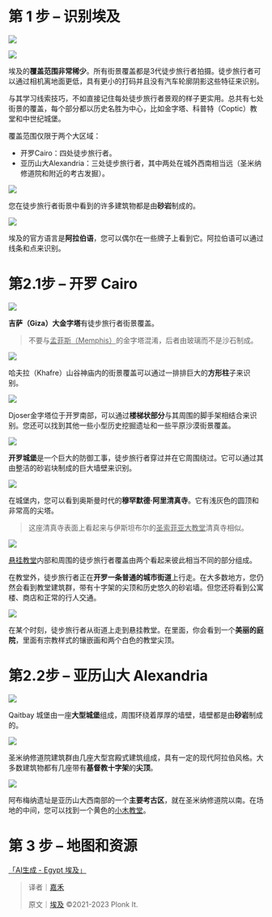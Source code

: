 # 第 1 步 – 识别埃及
![](https://cdn.nlark.com/yuque/0/2023/png/35193536/1688725406279-75cea54f-04c8-47cb-b086-bc738f73291d.png)

![](https://cdn.nlark.com/yuque/0/2023/png/35193536/1688725406644-797cdba9-3211-4053-89b0-1079fd46a74f.png)

埃及的**覆盖范围非常稀少**。所有街景覆盖都是3代徒步旅行者拍摄。徒步旅行者可以通过相机离地面更低，具有更小的打码并且没有汽车轮廓阴影这些特征来识别。

与其学习线索技巧，不如直接记住每处徒步旅行者景观的样子更实用。总共有七处街景的覆盖，每个部分都以历史名胜为中心，比如金字塔、科普特（Coptic）教堂和中世纪城堡。

覆盖范围仅限于两个大区域：

+ 开罗Cairo：四处徒步旅行者。
+ 亚历山大Alexandria：三处徒步旅行者，其中两处在城外西南相当远（圣米纳修道院和附近的考古发掘）。

![](https://cdn.nlark.com/yuque/0/2023/png/35193536/1688725407446-f0628442-130d-47b8-8131-3c99ea41605d.png)

您在徒步旅行者街景中看到的许多建筑物都是由**砂岩**制成的。

![](https://cdn.nlark.com/yuque/0/2023/png/35193536/1688725408365-3fe683a7-ca9f-4b1f-ba14-7791331ceaa7.png)

埃及的官方语言是**阿拉伯语**，您可以偶尔在一些牌子上看到它。阿拉伯语可以通过线条和点来识别。

# 第2.1步 – 开罗 Cairo
![](https://cdn.nlark.com/yuque/0/2023/png/35193536/1688725409158-7e5bca7b-468b-44bb-a6b4-2e3c2af33e8f.png)

**吉萨（****Giza****）大金字塔**有徒步旅行者街景覆盖。

> 不要与<u>孟菲斯（Memphis）</u>的金字塔混淆，后者由玻璃而不是沙石制成。
>

![](https://cdn.nlark.com/yuque/0/2023/png/35193536/1688725410018-0f87dcb4-d204-456f-8919-a6c618becb8e.png)

哈夫拉（Khafre）山谷神庙内的街景覆盖可以通过一排排巨大的**方形柱**子来识别。

![](https://cdn.nlark.com/yuque/0/2023/png/35193536/1688725410872-214b9ce4-6cbc-41ee-bbb8-7c7814fd475e.png)

Djoser金字塔位于开罗南部，可以通过**楼梯状部分**与其周围的脚手架相结合来识别。您还可以找到其他一些小型历史挖掘遗址和一些平原沙漠街景覆盖。

![](https://cdn.nlark.com/yuque/0/2023/png/35193536/1688725411884-46bd8df0-1369-4bd6-93ed-755eca86d5b0.png)

**开罗城堡**是一个巨大的防御工事，徒步旅行者穿过并在它周围绕过。它可以通过其由整洁的砂岩块制成的巨大墙壁来识别。

![](https://cdn.nlark.com/yuque/0/2023/png/35193536/1688725413203-6beb60d8-3839-42f1-9948-158ffbeba30a.png)

在城堡内，您可以看到奥斯曼时代的**穆罕默德·阿里清真寺**。它有浅灰色的圆顶和非常高的尖塔。

> 这座清真寺表面上看起来与伊斯坦布尔的<u>圣索菲亚大教堂</u>清真寺相似。
>

![](https://cdn.nlark.com/yuque/0/2023/png/35193536/1688725414064-3a5d1003-8106-4b76-9b57-d8fa546a5927.png)

<u>悬挂教堂</u>内部和周围的徒步旅行者覆盖由两个看起来彼此相当不同的部分组成。

在教堂外，徒步旅行者正在**开罗一条普通的城市街道**上行走。在大多数地方，您仍然会看到教堂建筑群，带有十字架的尖顶和历史悠久的砂岩墙。但您还将看到公寓楼、商店和正常的行人交通。

![](https://cdn.nlark.com/yuque/0/2023/png/35193536/1688725414916-a6ebd2fe-8752-4b2e-a490-662f0cf46130.png)

在某个时刻，徒步旅行者从街道上走到悬挂教堂。在里面，你会看到一个**美丽的庭院**，里面有宗教样式的镶嵌画和两个白色的教堂尖顶。

# 第2.2步 – 亚历山大 Alexandria
![](https://cdn.nlark.com/yuque/0/2023/png/35193536/1688725415817-bc42c89b-b9bc-48db-877f-1e19dbcc5d4d.png)

Qaitbay 城堡由一座**大型城堡**组成，周围环绕着厚厚的墙壁，墙壁都是由**砂岩**制成的。

![](https://cdn.nlark.com/yuque/0/2023/png/35193536/1688725416747-df815293-bf03-4c85-93bb-2bcd62d4cd3b.png)

圣米纳修道院建筑群由几座大型宫殿式建筑组成，具有一定的现代阿拉伯风格。大多数建筑物都有几座带有**基督教十字架**的**尖顶**。

![](https://cdn.nlark.com/yuque/0/2023/png/35193536/1688725417732-ae4822e3-7182-4707-82d2-076a3a3b2226.png)

阿布梅纳遗址是亚历山大西南部的一个**主要考古区**，就在圣米纳修道院以南。在场地的中间，您可以找到一个黄色的<u>小木教堂</u>。

# 第 3 步 – 地图和资源
[「AI生成 - Egypt 埃及」](https://tuxun.fun/maps_detail?mapsId=2558)



> 译者｜[嘉禾](https://tuxun.fun/user/66897)
>
> 原文｜[埃及](https://www.plonkit.net/egypt) ©2021-2023 Plonk It.
>

